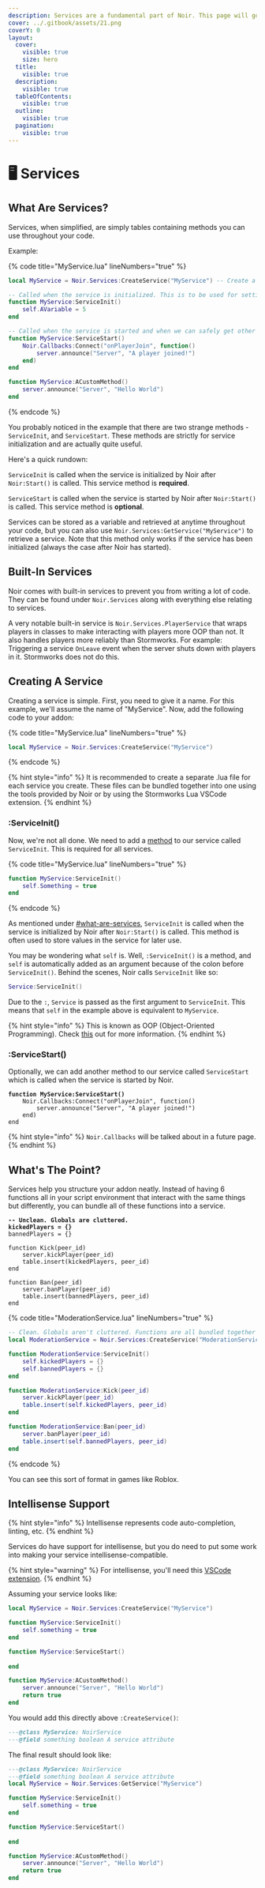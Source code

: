 ```yaml
---
description: Services are a fundamental part of Noir. This page will go over them.
cover: ../.gitbook/assets/21.png
coverY: 0
layout:
  cover:
    visible: true
    size: hero
  title:
    visible: true
  description:
    visible: true
  tableOfContents:
    visible: true
  outline:
    visible: true
  pagination:
    visible: true
---
```


# 🖥️ Services

## What Are Services?

Services, when simplified, are simply tables containing methods you can use throughout your code.&#x20;

Example:

{% code title="MyService.lua" lineNumbers="true" %}
```lua
local MyService = Noir.Services:CreateService("MyService") -- Create a service

-- Called when the service is initialized. This is to be used for setting up the service
function MyService:ServiceInit()
    self.AVariable = 5
end

-- Called when the service is started and when we can safely get other services. This is to be used for setting up things that may require event connections, etc
function MyService:ServiceStart()
    Noir.Callbacks:Connect("onPlayerJoin", function()
        server.announce("Server", "A player joined!")
    end)
end

function MyService:ACustomMethod()
    server.announce("Server", "Hello World")
end
```
{% endcode %}

You probably noticed in the example that there are two strange methods - `ServiceInit`, and `ServiceStart`. These methods are strictly for service initialization and are actually quite useful.&#x20;

Here's a quick rundown:

`ServiceInit` is called when the service is initialized by Noir after `Noir:Start()` is called. This service method is **required**.

`ServiceStart` is called when the service is started by Noir after `Noir:Start()` is called. This service method is **optional**.

Services can be stored as a variable and retrieved at anytime throughout your code, but you can also use `Noir.Services:GetService("MyService")` to retrieve a service. Note that this method only works if the service has been initialized (always the case after Noir has started).

## Built-In Services

Noir comes with built-in services to prevent you from writing a lot of code. They can be found under `Noir.Services` along with everything else relating to services.

A very notable built-in service is `Noir.Services.PlayerService` that wraps players in classes to make interacting with players more OOP than not. It also handles players more reliably than Stormworks. For example: Triggering a service `OnLeave` event when the server shuts down with players in it. Stormworks does not do this.

## Creating A Service

Creating a service is simple. First, you need to give it a name. For this example, we'll assume the name of "MyService". Now, add the following code to your addon:

{% code title="MyService.lua" lineNumbers="true" %}
```lua
local MyService = Noir.Services:CreateService("MyService")
```
{% endcode %}

{% hint style="info" %}
It is recommended to create a separate .lua file for each service you create. These files can be bundled together into one using the tools provided by Noir or by using the Stormworks Lua VSCode extension.
{% endhint %}

### :ServiceInit()

Now, we're not all done. We need to add a [method](https://www.lua.org/pil/16.html) to our service called `ServiceInit`. This is required for all services.

{% code title="MyService.lua" lineNumbers="true" %}
```lua
function MyService:ServiceInit()
    self.Something = true
end
```
{% endcode %}

As mentioned under [#what-are-services](services.md#what-are-services "mention"), `ServiceInit` is called when the service is initialized by Noir after `Noir:Start()` is called. This method is often used to store values in the service for later use.

You may be wondering what `self` is. Well, `:ServiceInit()` is a method, and `self` is automatically added as an argument because of the colon before `ServiceInit()`. Behind the scenes, Noir calls `ServiceInit` like so:

```lua
Service:ServiceInit()
```

Due to the `:`, `Service` is passed as the first argument to `ServiceInit`. This means that `self` in the example above is equivalent to `MyService`.

{% hint style="info" %}
This is known as OOP (Object-Oriented Programming). Check [this](https://www.lua.org/pil/16.html) out for more information.
{% endhint %}

### :ServiceStart()

Optionally, we can add another method to our service called `ServiceStart` which is called when the service is started by Noir.

<pre class="language-lua" data-title="MyService.lua" data-line-numbers data-full-width="false"><code class="lang-lua"><strong>function MyService:ServiceStart()
</strong>    Noir.Callbacks:Connect("onPlayerJoin", function()
        server.announce("Server", "A player joined!")
    end)
end
</code></pre>

{% hint style="info" %}
`Noir.Callbacks` will be talked about in a future page.
{% endhint %}

## What's The Point?

Services help you structure your addon neatly. Instead of having 6 functions all in your script environment that interact with the same things but differently, you can bundle all of these functions into a service.

<pre class="language-lua" data-title="script.lua" data-line-numbers><code class="lang-lua"><strong>-- Unclean. Globals are cluttered.
</strong><strong>kickedPlayers = {}
</strong>bannedPlayers = {}

function Kick(peer_id)
    server.kickPlayer(peer_id)
    table.insert(kickedPlayers, peer_id)
end

function Ban(peer_id)
    server.banPlayer(peer_id)
    table.insert(bannedPlayers, peer_id)
end
</code></pre>

{% code title="ModerationService.lua" lineNumbers="true" %}
```lua
-- Clean. Globals aren't cluttered. Functions are all bundled together in a service.
local ModerationService = Noir.Services:CreateService("ModerationService")

function ModerationService:ServiceInit() 
    self.kickedPlayers = {}
    self.bannedPlayers = {}
end

function ModerationService:Kick(peer_id)
    server.kickPlayer(peer_id)
    table.insert(self.kickedPlayers, peer_id)
end

function ModerationService:Ban(peer_id)
    server.banPlayer(peer_id)
    table.insert(self.bannedPlayers, peer_id)
end
```
{% endcode %}

You can see this sort of format in games like Roblox.

## Intellisense Support

{% hint style="info" %}
Intellisense represents code auto-completion, linting, etc.
{% endhint %}

Services do have support for intellisense, but you do need to put some work into making your service intellisense-compatible.

{% hint style="warning" %}
For intellisense, you'll need this [VSCode extension](https://marketplace.visualstudio.com/items?itemName=sumneko.lua).
{% endhint %}

Assuming your service looks like:

```lua
local MyService = Noir.Services:CreateService("MyService")

function MyService:ServiceInit()
    self.something = true
end

function MyService:ServiceStart()
    
end

function MyService:ACustomMethod()
    server.announce("Server", "Hello World")
    return true
end
```

You would add this directly above `:CreateService()`:

```lua
---@class MyService: NoirService
---@field something boolean A service attribute
```

The final result should look like:

```lua
---@class MyService: NoirService
---@field something boolean A service attribute
local MyService = Noir.Services:GetService("MyService")

function MyService:ServiceInit()
    self.something = true
end

function MyService:ServiceStart()
    
end

function MyService:ACustomMethod()
    server.announce("Server", "Hello World")
    return true
end
```
